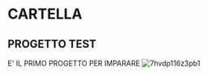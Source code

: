 # CARTELLA
## PROGETTO TEST
E' IL PRIMO PROGETTO PER IMPARARE
![7hvdp116z3pb1](https://github.com/user-attachments/assets/ea02a383-aa20-4d8b-b538-9b70d8b393c9)
